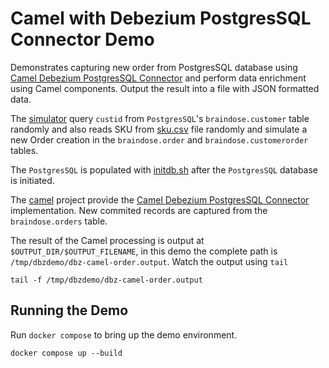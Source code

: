 # Camel with Debezium PostgresSQL Connector Demo

Demonstrates capturing new order from PostgresSQL database using [Camel Debezium PostgresSQL Connector](https://camel.apache.org/camel-quarkus/2.14.x/reference/extensions/debezium-postgres.html) and perform data enrichment using Camel components. Output the result into a file with JSON formatted data.

The [simulator](/simulator/README.md) query `custid` from `PostgresSQL`'s `braindose.customer` table randomly and also reads SKU from [sku.csv](/simulator/src/main/resources/sku.csv) file randomly and simulate a new Order creation in the `braindose.order` and `braindose.customerorder` tables.

The `PostgresSQL` is populated with [initdb.sh](/db/initdb.sh) after the `PostgresSQL` database is initiated.

The [camel](/camel/README.md) project provide the [Camel Debezium PostgresSQL Connector](https://camel.apache.org/camel-quarkus/2.14.x/reference/extensions/debezium-postgres.html) implementation. New commited records are captured from the `braindose.orders` table.

The result of the Camel processing is output at `$OUTPUT_DIR/$OUTPUT_FILENAME`, in this demo the complete path is `/tmp/dbzdemo/dbz-camel-order.output`. Watch the output using `tail`
```
tail -f /tmp/dbzdemo/dbz-camel-order.output
```

## Running the Demo

Run `docker compose` to bring up the demo environment.

```
docker compose up --build
```